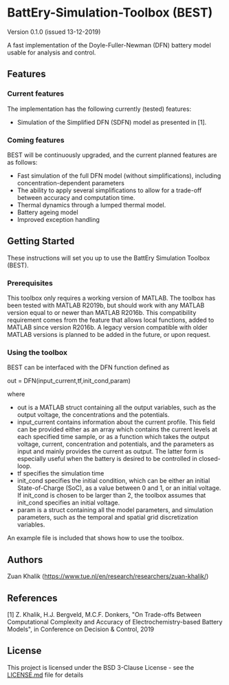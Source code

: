 # BattEry-Simulation-Toolbox (BEST)
Version 0.1.0 (issued 13-12-2019)

A fast implementation of the Doyle-Fuller-Newman (DFN) battery model usable for analysis and control. 

## Features
### Current features
The implementation has the following currently (tested) features:
- Simulation of the Simplified DFN (SDFN) model as presented in [1]. 

### Coming features
BEST will be continuously upgraded, and the current planned features are as follows: 
- Fast simulation of the full DFN model (without simplifications), including concentration-dependent parameters
- The ability to apply several simplifications to allow for a trade-off between accuracy and computation time. 
- Thermal dynamics through a lumped thermal model. 
- Battery ageing model 
- Improved exception handling 

## Getting Started
These instructions will set you up to use the BattEry Simulation Toolbox (BEST).

### Prerequisites 
This toolbox only requires a working version of MATLAB. 
The toolbox has been tested with MATLAB R2019b, but should work with any MATLAB version equal to or newer than MATLAB R2016b. This compatibility requirement comes from the feature that allows local functions, added to MATLAB since version R2016b. A legacy version compatible with older MATLAB versions is planned to be added in the future, or upon request. 

### Using the toolbox
BEST can be interfaced with the DFN function defined as

out = DFN(input_current,tf,init_cond,param)

where

- out is a MATLAB struct containing all the output variables, such as the output voltage, the concentrations and the potentials.
- input_current contains information about the current profile. This field can be provided either as an array which contains the current levels at each specified time sample, or as a function which takes the output voltage, current, concentration and potentials, and the parameters as input and mainly provides the current as output. The latter form is especially useful when the battery is desired to be controlled in closed-loop.
- tf specifies the simulation time
- init_cond specifies the initial condition, which can be either an initial State-of-Charge (SoC), as a value between 0 and 1, or an initial voltage. If init_cond is chosen to be larger than 2, the toolbox assumes that init_cond specifies an initial voltage. 
- param is a struct containing all the model parameters, and simulation parameters, such as the temporal and spatial grid discretization variables.

An example file is included that shows how to use the toolbox. 

## Authors
Zuan Khalik (https://www.tue.nl/en/research/researchers/zuan-khalik/)

## References
[1] Z. Khalik, H.J. Bergveld, M.C.F. Donkers, "On Trade-offs Between Computational Complexity and Accuracy of Electrochemistry-based Battery Models", in Conference on Decision & Control, 2019

## License

This project is licensed under the BSD 3-Clause License - see the [LICENSE.md](LICENSE.md) file for details


